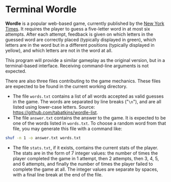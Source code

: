 # Terminal Wordle

<strong>Wordle</strong> is a popular web-based game, currently published by the [New York Times](https://www.nytimes.com/games/wordle/index.html). It requires the player to guess a five-letter word in at most six attempts. After each attempt, feedback is given on which letters in the guessed word are correctly placed (typically displayed in green), which letters are in the word but in a different positions (typically displayed in yellow), and which letters are not in the word at all.

This program will provide a similar gameplay as the original version, but in a terminal-based interface. Receiving command-line arguments is not expected.

There are also three files contributing to the game mechanics. These files are expected to be found in the current working directory.
- The file `words.txt` contains a list of all words accepted as valid guesses in the game. The words are separated by line breaks ("`\n`"), and are all listed using lower-case letters. Source: https://github.com/tabatkins/wordle-list.
- The file `answer.txt` contains the answer to the game. It is expected to be one of the words listed in `words.txt`. To choose a random word from that file, you may generate this file with a command like:
```Bash
shuf -n 1 -o answer.txt words.txt
```
- The file `stats.txt`, if it exists, contains the current stats of the player. The stats are in the form of 7 integer values: the number of times the player completed the game in 1 attempt, then 2 attempts, then 3, 4, 5, and 6 attempts, and finally the number of times the player failed to complete the game at all. The integer values are separate by spaces, with a final line break at the end of the file.
